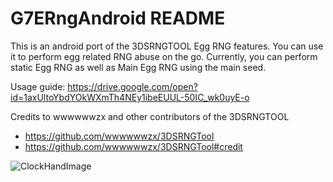 # G7ERngAndroid README

This is an android port of the 3DSRNGTOOL Egg RNG features. You can use it to perform egg related RNG abuse on the go.
Currently, you can perform static Egg RNG as well as Main Egg RNG using the main seed.

Usage guide: https://drive.google.com/open?id=1axUltoYbdYOkWXmTh4NEy1ibeEUUL-50IC_wk0uyE-o

Credits to wwwwwwzx and other contributors of the 3DSRNGTOOL
- https://github.com/wwwwwwzx/3DSRNGTool
- https://github.com/wwwwwwzx/3DSRNGTool#credit

![ClockHandImage](https://i.imgur.com/FAbqvox.png)
